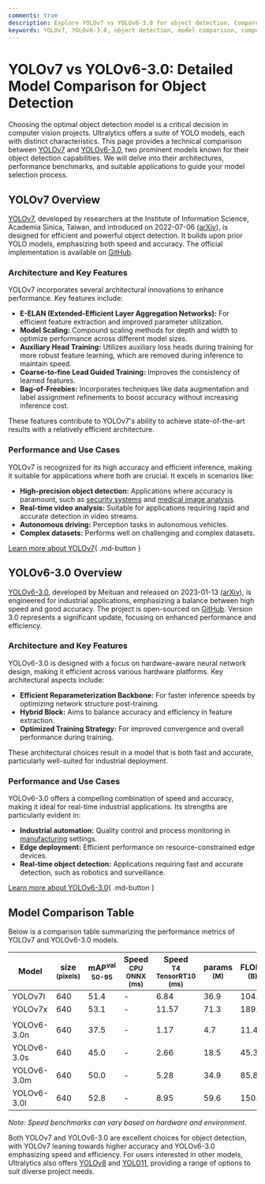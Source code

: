 ```yaml
---
comments: true
description: Explore YOLOv7 vs YOLOv6-3.0 for object detection. Compare architectures, benchmarks, and applications to select the best model for your project.
keywords: YOLOv7, YOLOv6-3.0, object detection, model comparison, computer vision, AI models, YOLO, deep learning, Ultralytics, performance benchmarks
---
```


# YOLOv7 vs YOLOv6-3.0: Detailed Model Comparison for Object Detection

Choosing the optimal object detection model is a critical decision in computer vision projects. Ultralytics offers a suite of YOLO models, each with distinct characteristics. This page provides a technical comparison between [YOLOv7](https://docs.ultralytics.com/models/yolov7/) and [YOLOv6-3.0](https://docs.ultralytics.com/models/yolov6/), two prominent models known for their object detection capabilities. We will delve into their architectures, performance benchmarks, and suitable applications to guide your model selection process.

<script async src="https://cdn.jsdelivr.net/npm/chart.js"></script>
<script defer src="../../javascript/benchmark.js"></script>

<canvas id="modelComparisonChart" width="1024" height="400" active-models='["YOLOv7", "YOLOv6-3.0"]'></canvas>

## YOLOv7 Overview

[YOLOv7](https://docs.ultralytics.com/models/yolov7/), developed by researchers at the Institute of Information Science, Academia Sinica, Taiwan, and introduced on 2022-07-06 ([arXiv](https://arxiv.org/abs/2207.02696)), is designed for efficient and powerful object detection. It builds upon prior YOLO models, emphasizing both speed and accuracy. The official implementation is available on [GitHub](https://github.com/WongKinYiu/yolov7).

### Architecture and Key Features

YOLOv7 incorporates several architectural innovations to enhance performance. Key features include:

- **E-ELAN (Extended-Efficient Layer Aggregation Networks):** For efficient feature extraction and improved parameter utilization.
- **Model Scaling:** Compound scaling methods for depth and width to optimize performance across different model sizes.
- **Auxiliary Head Training:** Utilizes auxiliary loss heads during training for more robust feature learning, which are removed during inference to maintain speed.
- **Coarse-to-fine Lead Guided Training:** Improves the consistency of learned features.
- **Bag-of-Freebies:** Incorporates techniques like data augmentation and label assignment refinements to boost accuracy without increasing inference cost.

These features contribute to YOLOv7's ability to achieve state-of-the-art results with a relatively efficient architecture.

### Performance and Use Cases

YOLOv7 is recognized for its high accuracy and efficient inference, making it suitable for applications where both are crucial. It excels in scenarios like:

- **High-precision object detection:** Applications where accuracy is paramount, such as [security systems](https://docs.ultralytics.com/guides/security-alarm-system/) and [medical image analysis](https://www.ultralytics.com/solutions/ai-in-healthcare).
- **Real-time video analysis:** Suitable for applications requiring rapid and accurate detection in video streams.
- **Autonomous driving:** Perception tasks in autonomous vehicles.
- **Complex datasets:** Performs well on challenging and complex datasets.

[Learn more about YOLOv7](https://docs.ultralytics.com/models/yolov7/){ .md-button }

## YOLOv6-3.0 Overview

[YOLOv6-3.0](https://docs.ultralytics.com/models/yolov6/), developed by Meituan and released on 2023-01-13 ([arXiv](https://arxiv.org/abs/2301.05586)), is engineered for industrial applications, emphasizing a balance between high speed and good accuracy. The project is open-sourced on [GitHub](https://github.com/meituan/YOLOv6). Version 3.0 represents a significant update, focusing on enhanced performance and efficiency.

### Architecture and Key Features

YOLOv6-3.0 is designed with a focus on hardware-aware neural network design, making it efficient across various hardware platforms. Key architectural aspects include:

- **Efficient Reparameterization Backbone:** For faster inference speeds by optimizing network structure post-training.
- **Hybrid Block:** Aims to balance accuracy and efficiency in feature extraction.
- **Optimized Training Strategy:** For improved convergence and overall performance during training.

These architectural choices result in a model that is both fast and accurate, particularly well-suited for industrial deployment.

### Performance and Use Cases

YOLOv6-3.0 offers a compelling combination of speed and accuracy, making it ideal for real-time industrial applications. Its strengths are particularly evident in:

- **Industrial automation:** Quality control and process monitoring in [manufacturing](https://www.ultralytics.com/solutions/ai-in-manufacturing) settings.
- **Edge deployment:** Efficient performance on resource-constrained edge devices.
- **Real-time object detection:** Applications requiring fast and accurate detection, such as robotics and surveillance.

[Learn more about YOLOv6-3.0](https://docs.ultralytics.com/models/yolov6/){ .md-button }

## Model Comparison Table

Below is a comparison table summarizing the performance metrics of YOLOv7 and YOLOv6-3.0 models.

| Model       | size<br><sup>(pixels) | mAP<sup>val<br>50-95 | Speed<br><sup>CPU ONNX<br>(ms) | Speed<br><sup>T4 TensorRT10<br>(ms) | params<br><sup>(M) | FLOPs<br><sup>(B) |
| ----------- | --------------------- | -------------------- | ------------------------------ | ----------------------------------- | ------------------ | ----------------- |
| YOLOv7l     | 640                   | 51.4                 | -                              | 6.84                                | 36.9               | 104.7             |
| YOLOv7x     | 640                   | 53.1                 | -                              | 11.57                               | 71.3               | 189.9             |
|             |                       |                      |                                |                                     |                    |                   |
| YOLOv6-3.0n | 640                   | 37.5                 | -                              | 1.17                                | 4.7                | 11.4              |
| YOLOv6-3.0s | 640                   | 45.0                 | -                              | 2.66                                | 18.5               | 45.3              |
| YOLOv6-3.0m | 640                   | 50.0                 | -                              | 5.28                                | 34.9               | 85.8              |
| YOLOv6-3.0l | 640                   | 52.8                 | -                              | 8.95                                | 59.6               | 150.7             |

_Note: Speed benchmarks can vary based on hardware and environment._

Both YOLOv7 and YOLOv6-3.0 are excellent choices for object detection, with YOLOv7 leaning towards higher accuracy and YOLOv6-3.0 emphasizing speed and efficiency. For users interested in other models, Ultralytics also offers [YOLOv8](https://docs.ultralytics.com/models/yolov8/) and [YOLO11](https://docs.ultralytics.com/models/yolo11/), providing a range of options to suit diverse project needs.

